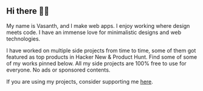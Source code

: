 ## Hi there 👋🏽

My name is Vasanth, and I make web apps. I enjoy working where design meets code. I have an immense love for minimalistic designs and web technologies.

I have worked on multiple side projects from time to time, some of them got featured as top products in Hacker New & Product Hunt. Find some of some of my works pinned below. All my side projects are 100% free to use for everyone. No ads or sponsored contents. 

If you are using my projects, consider supporting me [here](https://github.com/sponsors/vasanthv).
